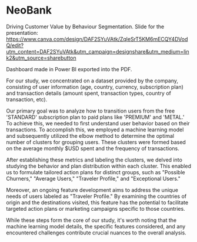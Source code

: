 # NeoBank
Driving Customer Value by Behaviour Segmentation.
Slide for the presentation: https://www.canva.com/design/DAF2SYuVAtk/ZqleSrT5KM6mECQY4DVodQ/edit?utm_content=DAF2SYuVAtk&utm_campaign=designshare&utm_medium=link2&utm_source=sharebutton

Dashboard made in Power BI exported into the PDF.

For our study, we concentrated on a dataset provided by the company, consisting of user information (age, country, currency, subscription plan) and transaction details (amount spent, transaction types, country of transaction, etc).

Our primary goal was to analyze how to transition users from the free 'STANDARD' subscription plan to paid plans like 'PREMIUM' and 'METAL.' To achieve this, we needed to first understand user behavior based on their transactions. To accomplish this, we employed a machine learning model and subsequently utilized the elbow method to determine the optimal number of clusters for grouping users. These clusters were formed based on the average monthly $USD spent and the frequency of transactions.

After establishing these metrics and labeling the clusters, we delved into studying the behavior and plan distribution within each cluster. This enabled us to formulate tailored action plans for distinct groups, such as "Possible Churners," "Average Users," "Traveler Profile," and "Exceptional Users."

Moreover, an ongoing feature development aims to address the unique needs of users labeled as "Traveler Profile." By examining the countries of origin and the destinations visited, this feature has the potential to facilitate targeted action plans or marketing campaigns specific to those countries.

While these steps form the core of our study, it's worth noting that the machine learning model details, the specific features considered, and any encountered challenges contribute crucial nuances to the overall analysis.
